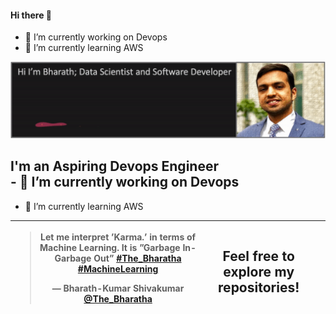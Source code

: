 #### Hi there 👋


- 🔭 I’m currently working on Devops
- 🌱 I’m currently learning AWS

![Image description here](https://raw.githubusercontent.com/BharathKumarS/BharathKumarS/master/Bharath-Img_Intro.gif "Welcome to my GitHub")
## I'm an Aspiring Devops Engineer <br> - 🔭 I’m currently working on Devops <br>
- 🌱 I’m currently learning AWS


<table class='tg'>
  <thead>
    <tr>
      <th class='tg-0pky'>
        <div class='center'>
          <blockquote class="twitter-tweet" data-partner="tweetdeck">
          <p lang="en" dir="ltr">Let me interpret ’Karma.’ in terms of Machine Learning. It is ”Garbage In-Garbage Out” 
          <a href="https://twitter.com/hashtag/The_Bharatha?src=hash&amp;ref_src=twsrc%5Etfw">#The_Bharatha</a> 
          <a href="https://twitter.com/hashtag/MachineLearning?src=hash&amp;ref_src=twsrc%5Etfw">#MachineLearning</a>
          </p>&mdash; Bharath-Kumar Shivakumar
          <a href="https://twitter.com/The_Bharatha/status/1280404901659652096?ref_src=twsrc%5Etfw"> @The_Bharatha</a>
          </blockquote> <!-- <script async src="https://platform.twitter.com/widgets.js" charset="utf-8"></script> -->
        </div>
      </th>
      <th class='tg-0pky'>
        <h2> Feel free to explore my repositories! </h2>
      <th>
    </tr>
  </thead>
</table>
